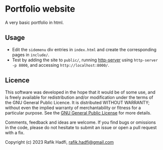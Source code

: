 # Portfolio website

A very basic portfolio in html.

## Usage

- Edit the `sidemenu` div entries in `index.html` and create the corresponding pages in `include/`.
- Test by adding the site to `public/`, running [http-server](https://github.com/indexzero/http-server) using `http-server -p 8000`, and accessing `http://localhost:8000/`.


## Licence
This software was developed in the hope that it would be of some use, and is freely available for redistribution and/or modification under the terms of the GNU General Public Licence. It is distributed WITHOUT WARRANTY; without even the implied warranty of merchantability or fitness for a particular purpose. See the [GNU General Public License](https://github.com/raviq/Genon/blob/master/LICENCE.md) for more details. 

Comments, feedback and ideas are welcome. If you find bugs or omissions in the code, please do not hesitate to submit an issue or open a pull request with a fix.

Copyright (c) 2023 Rafik Hadfi, rafik.hadfi@gmail.com

